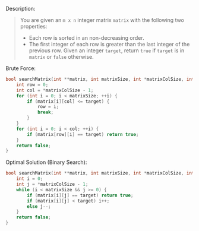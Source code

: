 Description:
> You are given an `m x n` integer matrix `matrix` with the following two properties:
> - Each row is sorted in an non-decreasing order.
> - The first integer of each row is greater than the last integer of the previous row.
> Given an integer `target`, return `true` if `target` is in `matrix` or `false` otherwise.

Brute Force:
```c
bool searchMatrix(int **matrix, int matrixSize, int *matrixColSize, int target) {
	int row = 0;
	int col = *matrixColSize - 1;
	for (int i = 0; i < matrixSize; ++i) {
		if (matrix[i][col] <= target) {
			row = i; 
			break;
		}
	}
	for (int i = 0; i < col; ++i) {
		if (matrix[row][i] == target) return true;
	}
	return false;
}
```

Optimal Solution (Binary Search):
```c
bool searchMatrix(int **matrix, int matrixSize, int *matrixColSize, int target) {
	int i = 0;
	int j = *matrixColSize - 1;
	while (i < matrixSize && j >= 0) {
		if (matrix[i][j] == target) return true;
		if (matrix[i][j] < target) i++;
		else j--;
	}
	return false;
}
```